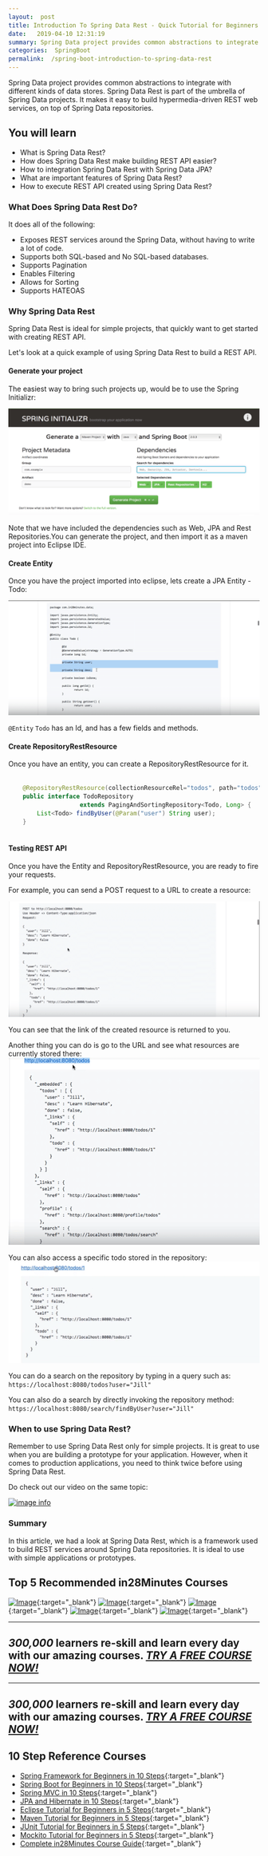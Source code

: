 ```yaml
---
layout:  post
title: Introduction To Spring Data Rest - Quick Tutorial for Beginners
date:   2019-04-10 12:31:19
summary: Spring Data project provides common abstractions to integrate with different kinds of data stores. Spring Data Rest is part of the umbrella of Spring Data projects. It makes it easy to build hypermedia-driven REST web services, on top of Spring Data repositories.
categories:  SpringBoot
permalink:  /spring-boot-introduction-to-spring-data-rest
---
```


Spring Data project provides common abstractions to integrate with different kinds of data stores. Spring Data Rest is part of the umbrella of Spring Data projects. It makes it easy to build hypermedia-driven REST web services, on top of Spring Data repositories.

## You will learn
- What is Spring Data Rest?
- How does Spring Data Rest make building REST API easier?
- How to integration Spring Data Rest with Spring Data JPA?
- What are important features of Spring Data Rest?
- How to execute REST API created using Spring Data Rest?

### What Does Spring Data Rest Do?

It does all of the following:
* Exposes REST services around the Spring Data, without having to write a lot of code. 
* Supports both SQL-based and No SQL-based databases.
* Supports Pagination
* Enables Filtering
* Allows for Sorting
* Supports HATEOAS

### Why Spring Data Rest

Spring Data Rest is ideal for simple projects, that quickly want to get started with creating REST API. 

Let's look at a quick example of using Spring Data Rest to build a REST API.

#### Generate your project

The easiest way to bring such projects up, would be to use the Spring Initializr:

![image info](images/Capture-082-03.png)

Note that we have included the dependencies such as Web, JPA and Rest Repositories.You can generate the project, and then import it as a maven project into Eclipse IDE.

#### Create Entity

Once you have the project imported into eclipse, lets create a JPA Entity - Todo:

![image info](images/Capture-082-04.png)

```@Entity``` ```Todo``` has an Id, and has a few fields and methods. 

#### Create RepositoryRestResource

Once you have an entity, you can create a RepositoryRestResource for it.

```java

	@RepositoryRestResource(collectionResourceRel="todos", path="todos")
	public interface TodoRepository 
					extends PagingAndSortingRepository<Todo, Long> {
		List<Todo> findByUser(@Param("user") String user);
	}
	
``` 

#### Testing REST API

Once you have the Entity and RepositoryRestResource, you are ready to fire your requests.

For example, you can send a POST request to a URL to create a resource:

![image info](images/Capture-082-05.png)

You can see that the link of the created resource is returned to you. 

Another thing you can do is go to the URL and see what resources are currently stored there:
![image info](images/Capture-082-06.png)

You can also access a specific todo stored in the repository:
![image info](images/Capture-082-07.png)

You can do a search on the repository by typing in a query such as:
```https://localhost:8080/todos?user="Jill"```

You can also do a search by directly invoking the repository method:
```https://localhost:8080/search/findByUser?user="Jill"```

### When to use Spring Data Rest?

Remember to use Spring Data Rest only for simple projects. It is great to use when you are building a prototype for your application. However, when it comes to production applications, you need to think twice before using Spring Data Rest.

Do check out our video on the same topic:

[![image info](images/Capture-082-01.png)](https://www.youtube.com/watch?v=prtat_cKUVA)

### Summary

In this article, we had a look at Spring Data Rest, which is a framework used to build REST services around Spring Data repositories. It is ideal to use with simple applications or prototypes.


## Top 5 Recommended in28Minutes Courses
[![Image](/images/Course-Master-Microservices-with-Spring-Boot-and-Spring-Cloud.png "Master Microservices with Spring Boot and Spring Cloud")](https://www.udemy.com/course/microservices-with-spring-boot-and-spring-cloud/?couponCode=NOVEMBER-2019){:target="_blank"}
[![Image](/images/Course-Spring-Framework-Master-Class---Beginner-to-Expert.png "Spring Master Class - Beginner to Expert")](https://www.udemy.com/course/spring-tutorial-for-beginners/?couponCode=NOVEMBER-2019){:target="_blank"}
[![Image](/images/Course-KubernetesCrashCourse.png "Kubernetes Crash Course for Java Spring Boot Developers")](https://www.udemy.com/course/kubernetes-crash-course-for-java-developers/?couponCode=NOVEMBER-2019){:target="_blank"}
[![Image](/images/Course-DockerCrashCourseForJavaSpringBootDevelopers.png "Docker Crash Course for Java Spring Boot Developers")](https://www.udemy.com/course/docker-course-with-java-and-spring-boot-for-beginners/?couponCode=NOVEMBER-2019){:target="_blank"}
[![Image](/images/Course-Go-Full-Stack-With-Spring-Boot-and-React.png "Go Full Stack with Spring Boot and React")](https://www.udemy.com/course/full-stack-application-with-spring-boot-and-react/?couponCode=NOVEMBER-2019){:target="_blank"}

---
***300,000*** learners re-skill and learn every day with our amazing courses. ***[TRY A FREE COURSE NOW!](https://rebrand.ly/in28minutes-try-free-course)***
---

---
***300,000*** learners re-skill and learn every day with our amazing courses. ***[TRY A FREE COURSE NOW!](https://rebrand.ly/in28minutes-try-free-course)***
---





## 10 Step Reference Courses

- [Spring Framework for Beginners in 10 Steps](https://courses.in28minutes.com/p/spring-framework-for-beginners){:target="_blank"}
- [Spring Boot for Beginners in 10 Steps](https://courses.in28minutes.com/p/spring-boot-for-beginners-in-10-steps){:target="_blank"}
- [Spring MVC in 10 Steps](https://www.youtube.com/watch?v=BjNhGaZDr0Y){:target="_blank"}
- [JPA and Hibernate in 10 Steps](https://courses.in28minutes.com/p/jpa-and-hibernate-tutorial-for-beginners-with-spring-boot){:target="_blank"}
- [Eclipse Tutorial for Beginners in 5 Steps](https://courses.in28minutes.com/p/eclipse-tutorial-for-beginners){:target="_blank"}
- [Maven Tutorial for Beginners in 5 Steps](https://courses.in28minutes.com/p/maven-tutorial-for-beginners-in-5-steps){:target="_blank"}
- [JUnit Tutorial for Beginners in 5 Steps](https://courses.in28minutes.com/p/junit-tutorial-for-beginners){:target="_blank"}
- [Mockito Tutorial for Beginners in 5 Steps](https://courses.in28minutes.com/p/mockito-for-beginner-in-5-steps){:target="_blank"}
- [Complete in28Minutes Course Guide](https://courses.in28minutes.com/p/in28minutes-course-guide){:target="_blank"}
